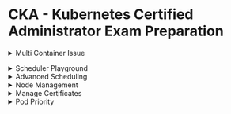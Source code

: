# CKA - Kubernetes Certified Administrator Exam Preparation


<details>
<summary>Multi Container Issue</summary><br><b>
  
Content goes here..
</b></details>


<details>
<summary>Scheduler Playground</summary><br><b>
</b></details>


<details>
<summary>Advanced Scheduling</summary><br><b>
</b></details>

<details>
<summary>Node Management</summary><br><b>
</b></details>

<details>
<summary>Manage Certificates</summary><br><b>
</b></details>

<details>
<summary>Pod Priority</summary><br><b>
</b></details>


